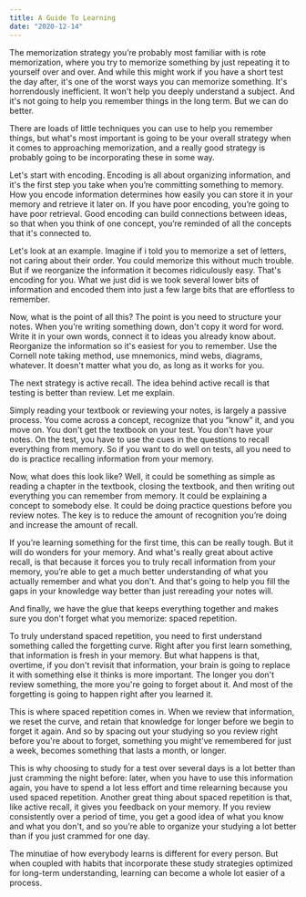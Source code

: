```yaml
---
title: A Guide To Learning
date: "2020-12-14"
---
```


The memorization strategy you’re probably most familiar with is rote memorization, where you try to memorize something by just repeating it to yourself over and over. And while this might work if you have a short test the day after, it's one of the worst ways you can memorize something. It's horrendously inefficient. It won't help you deeply understand a subject. And it's not going to help you remember things in the long term. But we can do better.

There are loads of little techniques you can use to help you remember things, but what's most important is going to be your overall strategy when it comes to approaching memorization, and a really good strategy is probably going to be incorporating these in some way.

Let's start with encoding. Encoding is all about organizing information, and it's the first step you take when you’re committing something to memory. How you encode information determines how easily you can store it in your memory and retrieve it later on. If you have poor encoding, you’re going to have poor retrieval. Good encoding can build connections between ideas, so that when you think of one concept, you’re reminded of all the concepts that it's connected to.

Let's look at an example. Imagine if i told you to memorize a set of letters, not caring about their order. You could memorize this without much trouble. But if we reorganize the information it becomes ridiculously easy. That's encoding for you. What we just did is we took several lower bits of information and encoded them into just a few large bits that are effortless to remember.

Now, what is the point of all this? The point is you need to structure your notes. When you’re writing something down, don't copy it word for word. Write it in your own words, connect it to ideas you already know about. Reorganize the information so it's easiest for you to remember. Use the Cornell note taking method, use mnemonics, mind webs, diagrams, whatever. It doesn't matter what you do, as long as it works for you.

The next strategy is active recall. The idea behind active recall is that testing is better than review. Let me explain.

Simply reading your textbook or reviewing your notes, is largely a passive process. You come across a concept, recognize that you “know” it, and you move on. You don't get the textbook on your test. You don't have your notes. On the test, you have to use the cues in the questions to recall everything from memory. So if you want to do well on tests, all you need to do is practice recalling information from your memory.

Now, what does this look like? Well, it could be something as simple as reading a chapter in the textbook, closing the textbook, and then writing out everything you can remember from memory. It could be explaining a concept to somebody else. It could be doing practice questions before you review notes. The key is to reduce the amount of recognition you’re doing and increase the amount of recall.

If you’re learning something for the first time, this can be really tough. But it will do wonders for your memory. And what's really great about active recall, is that because it forces you to truly recall information from your memory, you’re able to get a much better understanding of what you actually remember and what you don't. And that's going to help you fill the gaps in your knowledge way better than just rereading your notes will.

And finally, we have the glue that keeps everything together and makes sure you don't forget what you memorize: spaced repetition.

To truly understand spaced repetition, you need to first understand something called the forgetting curve. Right after you first learn something, that information is fresh in your memory. But what happens is that, overtime, if you don't revisit that information, your brain is going to replace it with something else it thinks is more important. The longer you don't review something, the more you're going to forget about it. And most of the forgetting is going to happen right after you learned it.

This is where spaced repetition comes in. When we review that information, we reset the curve, and retain that knowledge for longer before we begin to forget it again. And so by spacing out your studying so you review right before you're about to forget, something you might’ve remembered for just a week, becomes something that lasts a month, or longer.

This is why choosing to study for a test over several days is a lot better than just cramming the night before: later, when you have to use this information again, you have to spend a lot less effort and time relearning because you used spaced repetition.
Another great thing about spaced repetition is that, like active recall, it gives you feedback on your memory. If you review consistently over a period of time, you get a good idea of what you know and what you don't, and so you’re able to organize your studying a lot better than if you just crammed for one day.

The minutiae of how everybody learns is different for every person. But when coupled with habits that incorporate these study strategies optimized for long-term understanding, learning can become a whole lot easier of a process.
